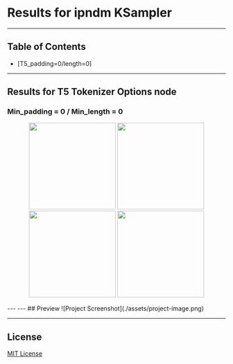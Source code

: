 <!--- use these arrows for adding comments or commenting out stuff --->
 # **Results for ipndm KSampler**  

<!---## Introduction --->
---

## Table of Contents
- [T5_padding=0/length=0]
---

## Results for T5 Tokenizer Options node
### Min_padding = 0 / Min_length  = 0
<p align="center">
  <img src="https://github.com/Psylenceo/Chroma-Ai-v32-XY-Plots/blob/main/ipndm_Results/0.0/T5_0.0__00001_.png" width="200">
  <img src="https://github.com/Psylenceo/Chroma-Ai-v32-XY-Plots/blob/main/ipndm_Results/0.0/T5_0.0__00002_.png" width="200">
  <img src="https://github.com/Psylenceo/Chroma-Ai-v32-XY-Plots/blob/main/ipndm_Results/0.0/T5_0.0__00003_.png" width="200">
  <img src="https://github.com/Psylenceo/Chroma-Ai-v32-XY-Plots/blob/main/ipndm_Results/0.0/T5_0.0__00004_.png" width="200">
</p>
---
<!---tokenizer_images--->
---
## Preview
![Project Screenshot](./assets/project-image.png)

---

## License
[MIT License](./LICENSE)
